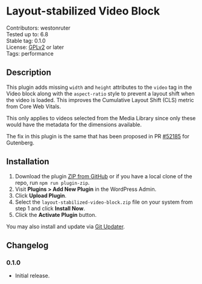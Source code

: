 # Layout-stabilized Video Block #

Contributors: westonruter  
Tested up to: 6.8  
Stable tag:   0.1.0  
License:      [GPLv2](https://www.gnu.org/licenses/gpl-2.0.html) or later  
Tags:         performance

## Description ##

This plugin adds missing `width` and `height` attributes to the `video` tag in the Video block along with the `aspect-ratio` style to prevent a layout shift when the video is loaded. This improves the Cumulative Layout Shift (CLS) metric from Core Web Vitals.

This only applies to videos selected from the Media Library since only these would have the metadata for the dimensions available.

The fix in this plugin is the same that has been proposed in PR [#52185](https://github.com/WordPress/gutenberg/issues/52185) for Gutenberg.

## Installation ##

1. Download the plugin [ZIP from GitHub](https://github.com/westonruter/layout-stabilized-video-block/archive/refs/heads/main.zip) or if you have a local clone of the repo, run `npm run plugin-zip`.
2. Visit **Plugins > Add New Plugin** in the WordPress Admin.
3. Click **Upload Plugin**.
4. Select the `layout-stabilized-video-block.zip` file on your system from step 1 and click **Install Now**.
5. Click the **Activate Plugin** button.

You may also install and update via [Git Updater](https://git-updater.com/).

## Changelog ##

### 0.1.0 ###

* Initial release.
